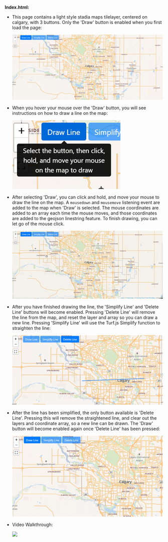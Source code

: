 **Index.html:**

- This page contains a light style stadia maps tilelayer, centered on calgary, with 3 buttons. Only the 'Draw' button is enabled when you first load the page:

  ![](https://github.com/mitchellbrown98/ENGO551Lab5/blob/main/screenshots/2021-03-23_18h33_49.png)

- When you hover your mouse over the 'Draw' button, you will see instructions on how to draw a line on the map:

  ![](https://github.com/mitchellbrown98/ENGO551Lab5/blob/main/screenshots/2021-03-23_18h33_59.png) 

- After selecting 'Draw', you can click and hold, and move your mouse to draw the line on the map. A `mousedown` and `mousemove` listening event are added to the map when 'Draw' is selected. The mouse coordinates are added to an array each time the mouse moves, and those coordinates are added to the geojson linestring feature. To finish drawing, you can let go of the mouse click. 

  ![](https://github.com/mitchellbrown98/ENGO551Lab5/blob/main/screenshots/drawing.gif)

- After you have finished drawing the line, the 'Simplify Line' and 'Delete Line' buttons will become enabled. Pressing 'Delete Line' will remove the line from the map, and reset the layer and array so you can draw a new line. Pressing 'Simplify Line' will use the Turf.js Simplify function to straighten the line:

  ![](https://github.com/mitchellbrown98/ENGO551Lab5/blob/main/screenshots/2021-03-23_18h35_48.png)
  
- After the line has been simplified, the only button available is 'Delete Line'. Pressing this will remove the straightened line, and clear out the layers and coordinate array, so a new line can be drawn. The 'Draw' button will become enabled again once 'Delete Line' has been pressed:

  ![](https://github.com/mitchellbrown98/ENGO551Lab5/blob/main/screenshots/2021-03-23_18h35_57.png)
  
- Video Walkthrough:

  ![](https://youtu.be/IzNvF5ORS_A)
